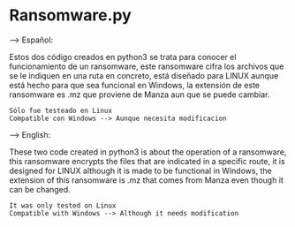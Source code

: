 # Ransomware.py
--> Español:

Estos dos código creados en python3 se trata para conocer el funcionamiento de un ransomware, este ransomware cifra los archivos que se le indiquen en una ruta en concreto, está diseñado para LINUX aunque está hecho para que sea funcional en Windows, la extensión de este ransomware es .mz que proviene de Manza aun que se puede cambiar.

    Sólo fue testeado en Linux
    Compatible con Windows --> Aunque necesita modificacion
    
--> English:

These two code created in python3 is about the operation of a ransomware, this ransomware encrypts the files that are indicated in a specific route, it is designed for LINUX although it is made to be functional in Windows, the extension of this ransomware is .mz that comes from Manza even though it can be changed.

    It was only tested on Linux
    Compatible with Windows --> Although it needs modification
    
